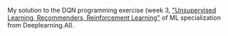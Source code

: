 My solution to the DQN programming exercise (week 3, ["Unsupervised Learning, Recommenders, Reinforcement Learning"](https://www.coursera.org/learn/unsupervised-learning-recommenders-reinforcement-learning/home/week/3) of ML specialization from Deeplearning.AI). 
